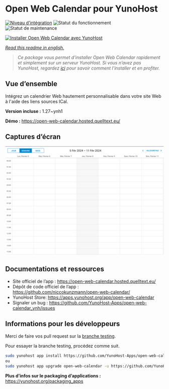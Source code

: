 <!--
N.B.: This README was automatically generated by https://github.com/YunoHost/apps/tree/master/tools/readme_generator
It shall NOT be edited by hand.
-->

# Open Web Calendar pour YunoHost

[![Niveau d’intégration](https://dash.yunohost.org/integration/open-web-calendar.svg)](https://dash.yunohost.org/appci/app/open-web-calendar) ![Statut du fonctionnement](https://ci-apps.yunohost.org/ci/badges/open-web-calendar.status.svg) ![Statut de maintenance](https://ci-apps.yunohost.org/ci/badges/open-web-calendar.maintain.svg)

[![Installer Open Web Calendar avec YunoHost](https://install-app.yunohost.org/install-with-yunohost.svg)](https://install-app.yunohost.org/?app=open-web-calendar)

*[Read this readme in english.](./README.md)*

> *Ce package vous permet d’installer Open Web Calendar rapidement et simplement sur un serveur YunoHost.
Si vous n’avez pas YunoHost, regardez [ici](https://yunohost.org/#/install) pour savoir comment l’installer et en profiter.*

## Vue d’ensemble

Intégrez un calendrier Web hautement personnalisable dans votre site Web à l'aide des liens sources ICal.

**Version incluse :** 1.27~ynh1

**Démo :** https://open-web-calendar.hosted.quelltext.eu/

## Captures d’écran

![Capture d’écran de Open Web Calendar](./doc/screenshots/screenshot.png)

## Documentations et ressources

* Site officiel de l’app : <https://open-web-calendar.hosted.quelltext.eu/>
* Dépôt de code officiel de l’app : <https://github.com/niccokunzmann/open-web-calendar/>
* YunoHost Store: <https://apps.yunohost.org/app/open-web-calendar>
* Signaler un bug : <https://github.com/YunoHost-Apps/open-web-calendar_ynh/issues>

## Informations pour les développeurs

Merci de faire vos pull request sur la [branche testing](https://github.com/YunoHost-Apps/open-web-calendar_ynh/tree/testing).

Pour essayer la branche testing, procédez comme suit.

``` bash
sudo yunohost app install https://github.com/YunoHost-Apps/open-web-calendar_ynh/tree/testing --debug
ou
sudo yunohost app upgrade open-web-calendar -u https://github.com/YunoHost-Apps/open-web-calendar_ynh/tree/testing --debug
```

**Plus d’infos sur le packaging d’applications :** <https://yunohost.org/packaging_apps>